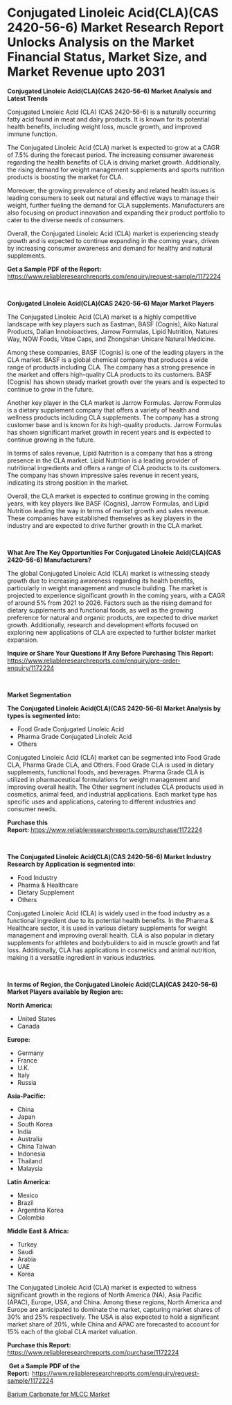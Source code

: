 <p><h1>Conjugated Linoleic Acid(CLA)(CAS 2420-56-6) Market Research Report Unlocks Analysis on the Market Financial Status, Market Size, and Market Revenue upto 2031</h1></p><p><strong>Conjugated Linoleic Acid(CLA)(CAS 2420-56-6) Market Analysis and Latest Trends</strong></p>
<p><p>Conjugated Linoleic Acid (CLA) (CAS 2420-56-6) is a naturally occurring fatty acid found in meat and dairy products. It is known for its potential health benefits, including weight loss, muscle growth, and improved immune function.</p><p>The Conjugated Linoleic Acid (CLA) market is expected to grow at a CAGR of 7.5% during the forecast period. The increasing consumer awareness regarding the health benefits of CLA is driving market growth. Additionally, the rising demand for weight management supplements and sports nutrition products is boosting the market for CLA.</p><p>Moreover, the growing prevalence of obesity and related health issues is leading consumers to seek out natural and effective ways to manage their weight, further fueling the demand for CLA supplements. Manufacturers are also focusing on product innovation and expanding their product portfolio to cater to the diverse needs of consumers.</p><p>Overall, the Conjugated Linoleic Acid (CLA) market is experiencing steady growth and is expected to continue expanding in the coming years, driven by increasing consumer awareness and demand for healthy and natural supplements.</p></p>
<p><strong>Get a Sample PDF of the Report:&nbsp;</strong> <a href="https://www.reliableresearchreports.com/enquiry/request-sample/1172224">https://www.reliableresearchreports.com/enquiry/request-sample/1172224</a></p>
<p>&nbsp;</p>
<p><strong>Conjugated Linoleic Acid(CLA)(CAS 2420-56-6) Major Market Players</strong></p>
<p><p>The Conjugated Linoleic Acid (CLA) market is a highly competitive landscape with key players such as Eastman, BASF (Cognis), Aiko Natural Products, Dalian Innobioactives, Jarrow Formulas, Lipid Nutrition, Natures Way, NOW Foods, Vitae Caps, and Zhongshan Unicare Natural Medicine. </p><p>Among these companies, BASF (Cognis) is one of the leading players in the CLA market. BASF is a global chemical company that produces a wide range of products including CLA. The company has a strong presence in the market and offers high-quality CLA products to its customers. BASF (Cognis) has shown steady market growth over the years and is expected to continue to grow in the future.</p><p>Another key player in the CLA market is Jarrow Formulas. Jarrow Formulas is a dietary supplement company that offers a variety of health and wellness products including CLA supplements. The company has a strong customer base and is known for its high-quality products. Jarrow Formulas has shown significant market growth in recent years and is expected to continue growing in the future.</p><p>In terms of sales revenue, Lipid Nutrition is a company that has a strong presence in the CLA market. Lipid Nutrition is a leading provider of nutritional ingredients and offers a range of CLA products to its customers. The company has shown impressive sales revenue in recent years, indicating its strong position in the market.</p><p>Overall, the CLA market is expected to continue growing in the coming years, with key players like BASF (Cognis), Jarrow Formulas, and Lipid Nutrition leading the way in terms of market growth and sales revenue. These companies have established themselves as key players in the industry and are expected to drive further growth in the CLA market.</p></p>
<p>&nbsp;</p>
<p><strong>What Are The Key Opportunities For Conjugated Linoleic Acid(CLA)(CAS 2420-56-6) Manufacturers?</strong></p>
<p><p>The global Conjugated Linoleic Acid (CLA) market is witnessing steady growth due to increasing awareness regarding its health benefits, particularly in weight management and muscle building. The market is projected to experience significant growth in the coming years, with a CAGR of around 5% from 2021 to 2026. Factors such as the rising demand for dietary supplements and functional foods, as well as the growing preference for natural and organic products, are expected to drive market growth. Additionally, research and development efforts focused on exploring new applications of CLA are expected to further bolster market expansion.</p></p>
<p><strong>Inquire or Share Your Questions If Any Before Purchasing This Report:</strong> <a href="https://www.reliableresearchreports.com/enquiry/pre-order-enquiry/1172224">https://www.reliableresearchreports.com/enquiry/pre-order-enquiry/1172224</a></p>
<p>&nbsp;</p>
<p><strong>Market Segmentation</strong></p>
<p><strong>The Conjugated Linoleic Acid(CLA)(CAS 2420-56-6) Market Analysis by types is segmented into:</strong></p>
<p><ul><li>Food Grade Conjugated Linoleic Acid</li><li>Pharma Grade Conjugated Linoleic Acid</li><li>Others</li></ul></p>
<p><p>Conjugated Linoleic Acid (CLA) market can be segmented into Food Grade CLA, Pharma Grade CLA, and Others. Food Grade CLA is used in dietary supplements, functional foods, and beverages. Pharma Grade CLA is utilized in pharmaceutical formulations for weight management and improving overall health. The Other segment includes CLA products used in cosmetics, animal feed, and industrial applications. Each market type has specific uses and applications, catering to different industries and consumer needs.</p></p>
<p><strong>Purchase this Report:&nbsp;</strong><a href="https://www.reliableresearchreports.com/purchase/1172224">https://www.reliableresearchreports.com/purchase/1172224</a></p>
<p>&nbsp;</p>
<p><strong>The Conjugated Linoleic Acid(CLA)(CAS 2420-56-6) Market Industry Research by Application is segmented into:</strong></p>
<p><ul><li>Food Industry</li><li>Pharma & Healthcare</li><li>Dietary Supplement</li><li>Others</li></ul></p>
<p><p>Conjugated Linoleic Acid (CLA) is widely used in the food industry as a functional ingredient due to its potential health benefits. In the Pharma & Healthcare sector, it is used in various dietary supplements for weight management and improving overall health. CLA is also popular in dietary supplements for athletes and bodybuilders to aid in muscle growth and fat loss. Additionally, CLA has applications in cosmetics and animal nutrition, making it a versatile ingredient in various industries.</p></p>
<p>&nbsp;</p>
<p><strong>In terms of Region, the Conjugated Linoleic Acid(CLA)(CAS 2420-56-6) Market Players available by Region are:</strong></p>
<p>
    <p> <strong> North America: </strong>
        <ul>
            <li>United States</li>
            <li>Canada</li>
        </ul>
        </p> 
    <p> <strong> Europe: </strong>
        <ul>
            <li>Germany</li>
            <li>France</li>
            <li>U.K.</li>
            <li>Italy</li>
            <li>Russia</li>
        </ul>
        </p> 
    <p> <strong> Asia-Pacific: </strong>
        <ul>
            <li>China</li>
            <li>Japan</li>
            <li>South Korea</li>
            <li>India</li>
            <li>Australia</li>
            <li>China Taiwan</li>
            <li>Indonesia</li>
            <li>Thailand</li>
            <li>Malaysia</li>
        </ul>
        </p> 
    <p> <strong> Latin America: </strong>
        <ul>
            <li>Mexico</li>
            <li>Brazil</li>
            <li>Argentina Korea</li>
            <li>Colombia</li>
        </ul>
        </p> 
    <p> <strong> Middle East & Africa: </strong>
        <ul>
            <li>Turkey</li>
            <li>Saudi</li>
            <li>Arabia</li>
            <li>UAE</li>
            <li>Korea</li>
        </ul>
    </p>
    </p>
<p><p>The Conjugated Linoleic Acid (CLA) market is expected to witness significant growth in the regions of North America (NA), Asia Pacific (APAC), Europe, USA, and China. Among these regions, North America and Europe are anticipated to dominate the market, capturing market shares of 30% and 25% respectively. The USA is also expected to hold a significant market share of 20%, while China and APAC are forecasted to account for 15% each of the global CLA market valuation.</p></p>
<p><strong>Purchase this Report: </strong><a href="https://www.reliableresearchreports.com/purchase/1172224">https://www.reliableresearchreports.com/purchase/1172224</a></p>
<p>&nbsp;<strong>Get a Sample PDF of the Report:&nbsp;&nbsp;</strong><a href="https://www.reliableresearchreports.com/enquiry/request-sample/1172224">https://www.reliableresearchreports.com/enquiry/request-sample/1172224</a></p>
<p><strong></strong></p>
<p><p><a href="https://fearless-okapi-6c8.notion.site/Barium-Carbonate-for-MLCC-Market-with-the-goal-of-estimating-the-market-size-and-future-growth-poten-68077b4e21ac440e9846404d4489f375">Barium Carbonate for MLCC Market</a></p></p>